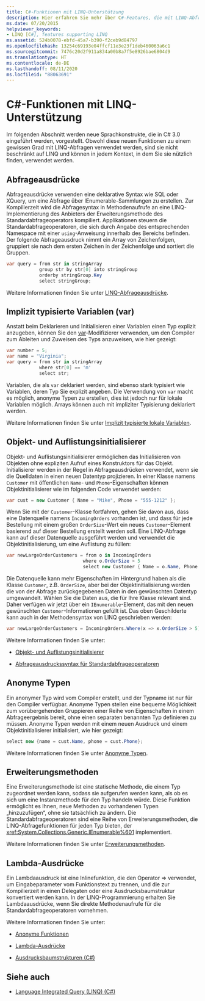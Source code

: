 ```yaml
---
title: C#-Funktionen mit LINQ-Unterstützung
description: Hier erfahren Sie mehr über C#-Features, die mit LINQ-Abfragen und in anderen Kontexten verwendet werden können. Diese Sprachkonstrukte wurden in C# 3.0 eingeführt.
ms.date: 07/20/2015
helpviewer_keywords:
- LINQ [C#], features supporting LINQ
ms.assetid: 524b0078-ebfd-45a7-b390-f2ceb9d84797
ms.openlocfilehash: 13254c69193e04ffcf11e3e23f1deb460063a6c1
ms.sourcegitcommit: 7476c20d2f911a834a00b8a7f5e8926bae6804d9
ms.translationtype: HT
ms.contentlocale: de-DE
ms.lasthandoff: 08/11/2020
ms.locfileid: "88063691"
---
```

# <a name="c-features-that-support-linq"></a>C#-Funktionen mit LINQ-Unterstützung

Im folgenden Abschnitt werden neue Sprachkonstrukte, die in C# 3.0 eingeführt werden, vorgestellt. Obwohl diese neuen Funktionen zu einem gewissen Grad mit LINQ-Abfragen verwendet werden, sind sie nicht beschränkt auf LINQ und können in jedem Kontext, in dem Sie sie nützlich finden, verwendet werden.

## <a name="query-expressions"></a>Abfrageausdrücke

Abfrageausdrücke verwenden eine deklarative Syntax wie SQL oder XQuery, um eine Abfrage über IEnumerable-Sammlungen zu erstellen. Zur Kompilierzeit wird die Abfragesyntax in Methodenaufrufe an eine LINQ-Implementierung des Anbieters der Erweiterungsmethode des Standardabfrageoperators kompiliert. Applikationen steuern die Standardabfrageoperatoren, die sich durch Angabe des entsprechenden Namespace mit einer `using`-Anweisung innerhalb des Bereichs befinden. Der folgende Abfrageausdruck nimmt ein Array von Zeichenfolgen, gruppiert sie nach dem ersten Zeichen in der Zeichenfolge und sortiert die Gruppen.

```csharp
var query = from str in stringArray
            group str by str[0] into stringGroup
            orderby stringGroup.Key
            select stringGroup;
```

Weitere Informationen finden Sie unter [LINQ-Abfrageausdrücke](../../../linq/index.md).

## <a name="implicitly-typed-variables-var"></a>Implizit typisierte Variablen (var)

Anstatt beim Deklarieren und Initialisieren einer Variablen einen Typ explizit anzugeben, können Sie den [var](../../../language-reference/keywords/var.md)-Modifizierer verwenden, um den Compiler zum Ableiten und Zuweisen des Typs anzuweisen, wie hier gezeigt:

```csharp
var number = 5;
var name = "Virginia";
var query = from str in stringArray
            where str[0] == 'm'
            select str;
```

Variablen, die als `var` deklariert werden, sind ebenso stark typisiert wie Variablen, deren Typ Sie explizit angeben. Die Verwendung von `var` macht es möglich, anonyme Typen zu erstellen, dies ist jedoch nur für lokale Variablen möglich. Arrays können auch mit impliziter Typisierung deklariert werden.

Weitere Informationen finden Sie unter [Implizit typisierte lokale Variablen](../../classes-and-structs/implicitly-typed-local-variables.md).

## <a name="object-and-collection-initializers"></a>Objekt- und Auflistungsinitialisierer

Objekt- und Auflistungsinitialisierer ermöglichen das Initialisieren von Objekten ohne expliziten Aufruf eines Konstruktors für das Objekt. Initialisierer werden in der Regel in Abfrageausdrücken verwendet, wenn sie die Quelldaten in einen neuen Datentyp projizieren. In einer Klasse namens `Customer` mit öffentlichen `Name`- und `Phone`-Eigenschaften können Objektinitialisierer wie im folgenden Code verwendet werden:

```csharp
var cust = new Customer { Name = "Mike", Phone = "555-1212" };
```

Wenn Sie mit der `Customer`-Klasse fortfahren, gehen Sie davon aus, dass eine Datenquelle namens `IncomingOrders` vorhanden ist, und dass für jede Bestellung mit einem großen `OrderSize`-Wert ein neues `Customer`-Element basierend auf dieser Bestellung erstellt werden soll. Eine LINQ-Abfrage kann auf dieser Datenquelle ausgeführt werden und verwendet die Objektinitialisierung, um eine Auflistung zu füllen:

```csharp
var newLargeOrderCustomers = from o in IncomingOrders
                            where o.OrderSize > 5
                            select new Customer { Name = o.Name, Phone = o.Phone };
```

Die Datenquelle kann mehr Eigenschaften im Hintergrund haben als die Klasse `Customer`, z.B. `OrderSize`, aber bei der Objektinitialisierung werden die von der Abfrage zurückgegebenen Daten in den gewünschten Datentyp umgewandelt. Wählen Sie die Daten aus, die für Ihre Klasse relevant sind. Daher verfügen wir jetzt über ein `IEnumerable`-Element, das mit den neuen gewünschten `Customer`-Informationen gefüllt ist. Das oben Geschilderte kann auch in der Methodensyntax von LINQ geschrieben werden:

```csharp
var newLargeOrderCustomers = IncomingOrders.Where(x => x.OrderSize > 5).Select(y => new Customer { Name = y.Name, Phone = y.Phone });
```

Weitere Informationen finden Sie unter:

- [Objekt- und Auflistungsinitialisierer](../../classes-and-structs/object-and-collection-initializers.md)

- [Abfrageausdruckssyntax für Standardabfrageoperatoren](./query-expression-syntax-for-standard-query-operators.md)

## <a name="anonymous-types"></a>Anonyme Typen

Ein anonymer Typ wird vom Compiler erstellt, und der Typname ist nur für den Compiler verfügbar. Anonyme Typen stellen eine bequeme Möglichkeit zum vorübergehenden Gruppieren einer Reihe von Eigenschaften in einem Abfrageergebnis bereit, ohne einen separaten benannten Typ definieren zu müssen. Anonyme Typen werden mit einem neuen Ausdruck und einem Objektinitialisierer initialisiert, wie hier gezeigt:

```csharp
select new {name = cust.Name, phone = cust.Phone};
```

Weitere Informationen finden Sie unter [Anonyme Typen](../../classes-and-structs/anonymous-types.md).

## <a name="extension-methods"></a>Erweiterungsmethoden

Eine Erweiterungsmethode ist eine statische Methode, die einem Typ zugeordnet werden kann, sodass sie aufgerufen werden kann, als ob es sich um eine Instanzmethode für den Typ handeln würde. Diese Funktion ermöglicht es Ihnen, neue Methoden zu vorhandenen Typen „hinzuzufügen“, ohne sie tatsächlich zu ändern. Die Standardabfrageoperatoren sind eine Reihe von Erweiterungsmethoden, die LINQ-Abfragefunktionen für jeden Typ bieten, der <xref:System.Collections.Generic.IEnumerable%601> implementiert.

Weitere Informationen finden Sie unter [Erweiterungsmethoden](../../classes-and-structs/extension-methods.md).

## <a name="lambda-expressions"></a>Lambda-Ausdrücke

Ein Lambdaausdruck ist eine Inlinefunktion, die den Operator => verwendet, um Eingabeparameter vom Funktionstext zu trennen, und die zur Kompilierzeit in einen Delegaten oder eine Ausdrucksbaumstruktur konvertiert werden kann. In der LINQ-Programmierung erhalten Sie Lambdaausdrücke, wenn Sie direkte Methodenaufrufe für die Standardabfrageoperatoren vornehmen.

Weitere Informationen finden Sie unter:

- [Anonyme Funktionen](../../statements-expressions-operators/anonymous-functions.md)

- [Lambda-Ausdrücke](../../../language-reference/operators/lambda-expressions.md)

- [Ausdrucksbaumstrukturen (C#)](../expression-trees/index.md)

## <a name="see-also"></a>Siehe auch

- [Language Integrated Query (LINQ) (C#)](./index.md)
